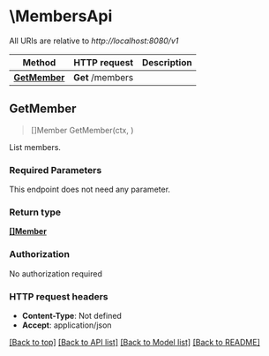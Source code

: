 # \MembersApi

All URIs are relative to *http://localhost:8080/v1*

Method | HTTP request | Description
------------- | ------------- | -------------
[**GetMember**](MembersApi.md#GetMember) | **Get** /members | 



## GetMember

> []Member GetMember(ctx, )



List members. 

### Required Parameters

This endpoint does not need any parameter.

### Return type

[**[]Member**](member.md)

### Authorization

No authorization required

### HTTP request headers

- **Content-Type**: Not defined
- **Accept**: application/json

[[Back to top]](#) [[Back to API list]](../README.md#documentation-for-api-endpoints)
[[Back to Model list]](../README.md#documentation-for-models)
[[Back to README]](../README.md)

